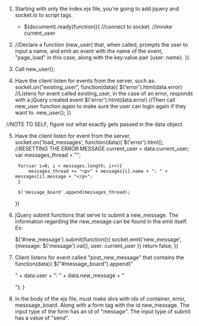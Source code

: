 1. Starting with only the index.ejs file, you're going to add jquery and socket.io to script tags.
    - $(document).ready(function(){
        //connect to socket.
        //invoke current_user

2. //Declare a function (new_user) that, when called, prompts the user to input a name, and emit an event with the name of the event, "page_load" in this case, along with the key:value pair {user: name}.
        }).

3. Call new_user();

4. Have the client listen for events from the server, such as: socket.on("existing_user", function(data){
    $('error').html(data.error)
    //Listens for event called existing_user, in the case of an error, responds with a jQuery created event $('error').html(data.error)
    //Then call new_user function again to make sure the user can login again if they want to.
    new_user();
    })


//NOTE TO SELF, figure out what exactly gets passed in the data object.

5. Have the client listen for event from the server,
    socket.on('load_messages', function(data){
        $('error').html(); //RESETTING THE ERROR MESSAGE
        current_user = data.current_user;
        var messages_thread = "";

        for(var i=0; i < messages.length; i++){
            messages_thread += "<p>" + messages[i].name + ": " + messages[i].message + "</p>";
        }

        $('message_board'.append(messages_thread);
    })

6. jQuery submit functions that serve to submit a new_message. The information regarding the new_mesage can be found in the emit itself.
    Ex:

    $('#new_message').submit(function(){
        socket.emit('new_message', {message: $('message').val(), user: current_user })
        return false;
    })

7. Client listens for event called "post_new_message" that contains the
function(data){
    $("#message_board").append("<p>" + data.user + ": " + data.new_message + "</p>");
}

8. In the body of the ejs file, must make divs with ids of container, error, messsage_board. Along with a form tag with the id new_message.
    The input type of the form has an id of "message".
    The input type of submit has a value of "send".
